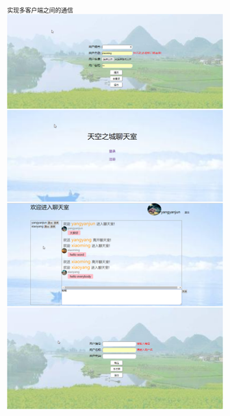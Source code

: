 实现多客户端之间的通信
![Image text](https://github.com/yangyanjun/chatroom/blob/master/img-readme/1.png)
![Image text](https://github.com/yangyanjun/chatroom/blob/master/img-readme/2.png)
![Image text](https://github.com/yangyanjun/chatroom/blob/master/img-readme/3.png)
![Image text](https://github.com/yangyanjun/chatroom/blob/master/img-readme/4.png)
